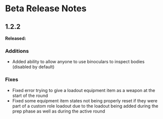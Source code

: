 # Beta Release Notes

## 1.2.2
**Released:**

### Additions
- Added ability to allow anyone to use binoculars to inspect bodies (disabled by default)

### Fixes
- Fixed error trying to give a loadout equipment item as a weapon at the start of the round
- Fixed some equipment item states not being properly reset if they were part of a custom role loadout due to the loadout being added during the prep phase as well as during the active round
